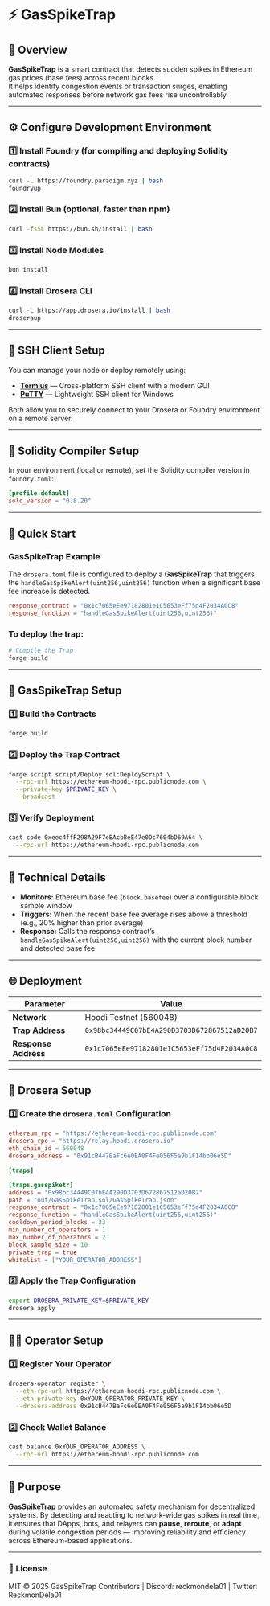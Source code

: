 # ⚡ GasSpikeTrap

## 🧠 Overview

**GasSpikeTrap** is a smart contract that detects sudden spikes in Ethereum gas prices (base fees) across recent blocks.  
It helps identify congestion events or transaction surges, enabling automated responses before network gas fees rise uncontrollably.

---

## ⚙️ Configure Development Environment

### 1️⃣ Install Foundry (for compiling and deploying Solidity contracts)
```bash
curl -L https://foundry.paradigm.xyz | bash
foundryup
````

### 2️⃣ Install Bun (optional, faster than npm)

```bash
curl -fsSL https://bun.sh/install | bash
```

### 3️⃣ Install Node Modules

```bash
bun install
```

### 4️⃣ Install Drosera CLI

```bash
curl -L https://app.drosera.io/install | bash
droseraup
```

---

## 🔐 SSH Client Setup

You can manage your node or deploy remotely using:

* **[Termius](https://termius.com)** — Cross-platform SSH client with a modern GUI
* **[PuTTY](https://www.putty.org)** — Lightweight SSH client for Windows

Both allow you to securely connect to your Drosera or Foundry environment on a remote server.

---

## 🧩 Solidity Compiler Setup

In your environment (local or remote), set the Solidity compiler version in `foundry.toml`:

```toml
[profile.default]
solc_version = "0.8.20"
```

---

## 🚀 Quick Start

### GasSpikeTrap Example

The `drosera.toml` file is configured to deploy a **GasSpikeTrap** that triggers the
`handleGasSpikeAlert(uint256,uint256)` function when a significant base fee increase is detected.

```toml
response_contract = "0x1c7065eEe97182801e1C5653eFf75d4F2034A0C8"
response_function = "handleGasSpikeAlert(uint256,uint256)"
```

### To deploy the trap:

```bash
# Compile the Trap
forge build
```

---

## 🧱 GasSpikeTrap Setup

### 1️⃣ Build the Contracts

```bash
forge build
```

### 2️⃣ Deploy the Trap Contract

```bash
forge script script/Deploy.sol:DeployScript \
  --rpc-url https://ethereum-hoodi-rpc.publicnode.com \
  --private-key $PRIVATE_KEY \
  --broadcast
```

### 3️⃣ Verify Deployment

```bash
cast code 0xeec4ffF298A29F7eBAcbBeE47e0Dc7604bD69A64 \
  --rpc-url https://ethereum-hoodi-rpc.publicnode.com
```

---

## 🧮 Technical Details

* **Monitors:** Ethereum base fee (`block.basefee`) over a configurable block sample window
* **Triggers:** When the recent base fee average rises above a threshold (e.g., 20% higher than prior average)
* **Response:** Calls the response contract’s
  `handleGasSpikeAlert(uint256,uint256)` with the current block number and detected base fee

---

## 🌐 Deployment

| Parameter            | Value                                        |
| -------------------- | -------------------------------------------- |
| **Network**          | Hoodi Testnet (560048)                       |
| **Trap Address**     | `0x98bc34449C07bE4A290D3703D672867512aD20B7` |
| **Response Address** | `0x1c7065eEe97182801e1C5653eFf75d4F2034A0C8` |

---

## 🧰 Drosera Setup

### 1️⃣ Create the `drosera.toml` Configuration

```toml
ethereum_rpc = "https://ethereum-hoodi-rpc.publicnode.com"
drosera_rpc = "https://relay.hoodi.drosera.io"
eth_chain_id = 560048
drosera_address = "0x91cB447BaFc6e0EA0F4Fe056F5a9b1F14bb06e5D"

[traps]

[traps.gasspiketr]
address = "0x98bc34449C07bE4A290D3703D672867512aD20B7"
path = "out/GasSpikeTrap.sol/GasSpikeTrap.json"
response_contract = "0x1c7065eEe97182801e1C5653eFf75d4F2034A0C8"
response_function = "handleGasSpikeAlert(uint256,uint256)"
cooldown_period_blocks = 33
min_number_of_operators = 1
max_number_of_operators = 2
block_sample_size = 10
private_trap = true
whitelist = ["YOUR_OPERATOR_ADDRESS"]
```

### 2️⃣ Apply the Trap Configuration

```bash
export DROSERA_PRIVATE_KEY=$PRIVATE_KEY
drosera apply
```

---

## 🧑‍💻 Operator Setup

### 1️⃣ Register Your Operator

```bash
drosera-operator register \
  --eth-rpc-url https://ethereum-hoodi-rpc.publicnode.com \
  --eth-private-key 0xYOUR_OPERATOR_PRIVATE_KEY \
  --drosera-address 0x91cB447BaFc6e0EA0F4Fe056F5a9b1F14bb06e5D
```

### 2️⃣ Check Wallet Balance

```bash
cast balance 0xYOUR_OPERATOR_ADDRESS \
  --rpc-url https://ethereum-hoodi-rpc.publicnode.com
```

---

## 🎯 Purpose

**GasSpikeTrap** provides an automated safety mechanism for decentralized systems.
By detecting and reacting to network-wide gas spikes in real time, it ensures that DApps, bots, and relayers can **pause**, **reroute**, or **adapt** during volatile congestion periods — improving reliability and efficiency across Ethereum-based applications.

---

### 🧾 License

MIT © 2025 GasSpikeTrap Contributors | Discord: reckmondela01 | Twitter: ReckmonDela01
